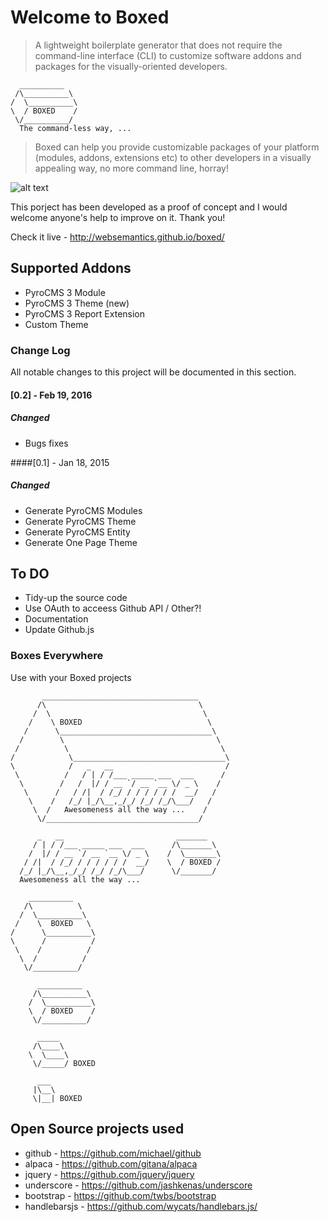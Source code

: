 # Welcome to Boxed

> A lightweight boilerplate generator that does not require the command-line interface (CLI) to customize software addons and packages for the visually-oriented developers.

```
  __________          
 /\__________\
/  \__________\
\  / BOXED    /        
 \/__________/
  The command-less way, ...

```

> Boxed can help you provide customizable  packages of your platform (modules, addons, extensions etc) to other developers in a visually appealing way, no more command line, horray!

![alt text](https://websemantics.github.io/boxed/img/boxed-logo.svg "Boxed Logo")

This porject has been developed as a proof of concept and I would welcome anyone's help to improve on it. Thank you!

Check it live - http://websemantics.github.io/boxed/

## Supported Addons

* PyroCMS 3 Module
* PyroCMS 3 Theme (new)
* PyroCMS 3 Report Extension
* Custom Theme

### Change Log
All notable changes to this project will be documented in this section.

#### [0.2] - Feb 19, 2016
##### Changed
- Bugs fixes

####[0.1] - Jan 18, 2015
##### Changed
- Generate PyroCMS Modules
- Generate PyroCMS Theme
- Generate PyroCMS Entity
- Generate One Page Theme

## To DO

* Tidy-up the source code
* Use OAuth to acceess Github API / Other?!
* Documentation
* Update Github.js

### Boxes Everywhere

Use with your Boxed projects

```
       ___________________________________       
      /\                                  \     
     /  \                                  \     
    /    \ BOXED                            \     
   /      \__________________________________\     
  /        \                                  \
 /          \                                  \
/            \__________________________________\
\            /   _   __                         /
 \          /   / | / /___ _____ ___  ___      /
  \        /   /  |/ / __ `/ __ `__ \/ _ \    /
   \      /   / /|  / /_/ / / / / / /  __/   /
    \    /   /_/ |_/\__,_/_/ /_/ /_/\___/   /
     \  /   Awesomeness all the way ...    /
      \/__________________________________/

      _   __                         _______
     / | / /___ _____ ___  ___      /\_______\    
    /  |/ / __ `/ __ `__ \/ _ \    /  \_______\
   / /|  / /_/ / / / / / /  __/    \  / BOXED /
  /_/ |_/\__,_/_/ /_/ /_/\___/      \/_______/
  Awesomeness all the way ...                          

    __________       
   /\          \     
  /  \__________\
 /    \  BOXED   \
/      \__________\
\      /          /        
 \    /          /
  \  /          /
   \/__________/

      __________       
     /\__________\
    /  \__________\
    \  / BOXED    /        
     \/__________/

      _____       
     /\____\
    \  \____\
     \/_____/ BOXED

      ___
     |\__\
     \|__| BOXED

  ```

## Open Source projects used

* github - https://github.com/michael/github
* alpaca - https://github.com/gitana/alpaca
* jquery - https://github.com/jquery/jquery
* underscore - https://github.com/jashkenas/underscore
* bootstrap - https://github.com/twbs/bootstrap
* handlebarsjs - https://github.com/wycats/handlebars.js/
